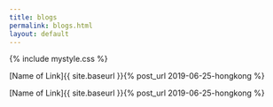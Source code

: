 ```yaml
---
title: blogs
permalink: blogs.html
layout: default
---
```

{% include mystyle.css %}

[Name of Link]{{ site.baseurl }}{% post_url 2019-06-25-hongkong %}

<div class="sec_div blog_div">
    <div>
        [Name of Link]{{ site.baseurl }}{% post_url 2019-06-25-hongkong %}
    </div>
</div>